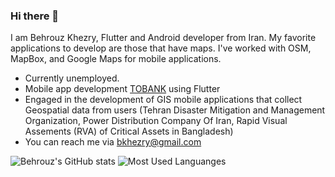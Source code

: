 ### Hi there 👋

I am Behrouz Khezry, Flutter and Android developer from Iran.
My favorite applications to develop are those that have maps. I've worked with OSM, MapBox, and Google Maps for mobile applications.

- Currently unemployed.
- Mobile app development [TOBANK](https://tobank.ir) using Flutter
- Engaged in the development of GIS mobile applications that collect Geospatial data from users
(Tehran Disaster Mitigation and Management Organization, Power Distribution Company Of Iran, Rapid Visual Assements (RVA) of Critical Assets in Bangladesh)
- You can reach me via bkhezry@gmail.com


![Behrouz's GitHub stats](https://github-readme-stats.vercel.app/api?username=bkhezry&include_all_commits=true&show_icons=true&theme=tokyonight)
![Most Used Languanges](https://github-readme-stats.vercel.app/api/top-langs/?username=bkhezry&layout=compact&langs_count=7&theme=tokyonight)
